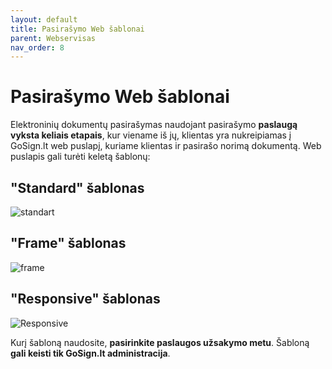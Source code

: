 ```yaml
---
layout: default
title: Pasirašymo Web šablonai
parent: Webservisas
nav_order: 8
---
```


# Pasirašymo Web šablonai

Elektroninių dokumentų pasirašymas naudojant pasirašymo **paslaugą vyksta keliais etapais**, kur viename iš jų, klientas yra nukreipiamas į GoSign.lt web puslapį, kuriame klientas ir pasirašo norimą dokumentą. Web puslapis gali turėti keletą šablonų:

## "Standard" šablonas

![standart](https://user-images.githubusercontent.com/84323247/137734633-041cf4d2-6d15-44dd-8734-efb6bbc195ac.png)

## "Frame" šablonas

![frame](https://user-images.githubusercontent.com/84323247/137734692-6a17e441-67db-4526-9246-cf531efc4996.png)

## "Responsive" šablonas

![Responsive](https://user-images.githubusercontent.com/84323247/137734715-e37fe178-e555-4780-8b9a-94d6d7aa039b.png)

Kurį šabloną naudosite, **pasirinkite paslaugos užsakymo metu**. Šabloną **gali keisti tik GoSign.lt administracija**.

